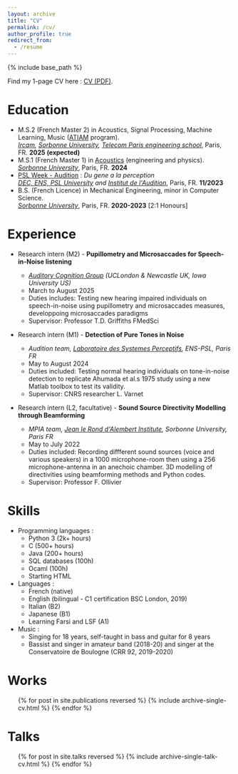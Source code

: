 ```yaml
---
layout: archive
title: "CV"
permalink: /cv/
author_profile: true
redirect_from:
  - /resume
---
```


{% include base_path %}

Find my 1-page CV here : [CV (PDF)](http://azallb.github.io/files/CV_azal_lebagousse_25-3-2025.pdf).

Education
======
* M.S.2 (French Master 2) in Acoustics, Signal Processing, Machine Learning, Music ([ATIAM](http://www.atiam.ircam.fr/en/) program). <br>
 *[Ircam](https://www.ircam.fr/), [Sorbonne University](https://sciences.sorbonne-universite.fr/en), [Telecom Paris engineering school](https://www.telecom-paris.fr/en/home)*, Paris, FR. **2025 (expected)**
* M.S.1 (French Master 1) in [Acoustics](https://masters-sdi.sorbonne-universite.fr/la-mention-mecanique/le-parcours-acoustique/m1-acoustique) (engineering and physics). <br>
  *[Sorbonne University](https://sciences.sorbonne-universite.fr/en)*, Paris, FR. **2024**
* [PSL Week - Audition](https://cognition.ens.fr/en/psl-week-audition-du-gene-la-perception-17135) : *Du gene a la perception* <br>
  *[DEC, ENS, PSL University](https://cognition.ens.fr/en) and [Institut de l'Audition](https://www.institut-audition.fr/en/institut-audition)*, Paris, FR. **11/2023**
* B.S. (French Licence) in Mechanical Engineering, minor in Computer Science. <br> 
  *[Sorbonne University](https://sciences.sorbonne-universite.fr/en)*, Paris, FR. **2020-2023** [2:1 Honours]

Experience
======
* Research intern (M2) - **Pupillometry and Microsaccades for Speech-in-Noise listening**
  * *[Auditory Cognition Group](https://www.auditorycognition.org/) (UCLondon & Newcastle UK, Iowa University US)*
  * March to August 2025
  * Duties includes: Testing new hearing impaired individuals on speech-in-noise using pupillometry and microsaccades measures, developpoing microsaccades paradigms
  * Supervisor: Professor T.D. Griffiths FMedSci

* Research intern (M1) - **Detection of Pure Tones in Noise**
  * *Audition team, [Laboratoire des Systemes Perceptifs](https://lsp.dec.ens.fr/en/presentation-487), ENS-PSL, Paris FR*
  * May to August 2024
  * Duties included: Testing normal hearing individuals on tone-in-noise detection to replicate Ahumada et al.s 1975 study using a new Matlab toolbox to test its validity.
  * Supervisor: CNRS researcher L. Varnet

* Research intern (L2, facultative) - **Sound Source Directivity Modelling through Beamforming**
  * *MPIA team, [Jean le Rond d'Alembert Institute](http://www.dalembert.upmc.fr/ijlrda/), Sorbonne University, Paris FR* 
  * May to July 2022
  * Duties included: Recording diffferent sound sources (voice and various speakers) in a 1000 microphone-room then using a 256 microphone-antenna in an anechoic chamber. 3D modelling of directivities using beamforming methods and Python codes. 
  * Supervisor: Professor F. Ollivier
  
Skills
======
* Programming languages :
  * Python 3 (2k+ hours)
  * C (500+ hours)
  * Java (200+ hours)
  * SQL databases (100h)
  * Ocaml (100h)
  * Starting HTML
* Languages :
  * French (native)
  * English (bilingual - C1 certification BSC London, 2019)
  * Italian (B2)
  * Japanese (B1)
  * Learning Farsi and LSF (A1)
* Music :
  * Singing for 18 years, self-taught in bass and guitar for 8 years
  * Bassist and singer in amateur band (2018-20) and singer at the Conservatoire de Boulogne (CRR 92, 2019-2020)

Works
======
  <ul>{% for post in site.publications reversed %}
    {% include archive-single-cv.html %}
  {% endfor %}</ul>
  
Talks
======
  <ul>{% for post in site.talks reversed %}
    {% include archive-single-talk-cv.html  %}
  {% endfor %}</ul>
  
<!-- Teaching
======
  <ul>{% for post in site.teaching reversed %}
    {% include archive-single-cv.html %}
  {% endfor %}</ul> -->
  
<!-- Service and leadership
======
* Currently signed in to 43 different slack teams -->
